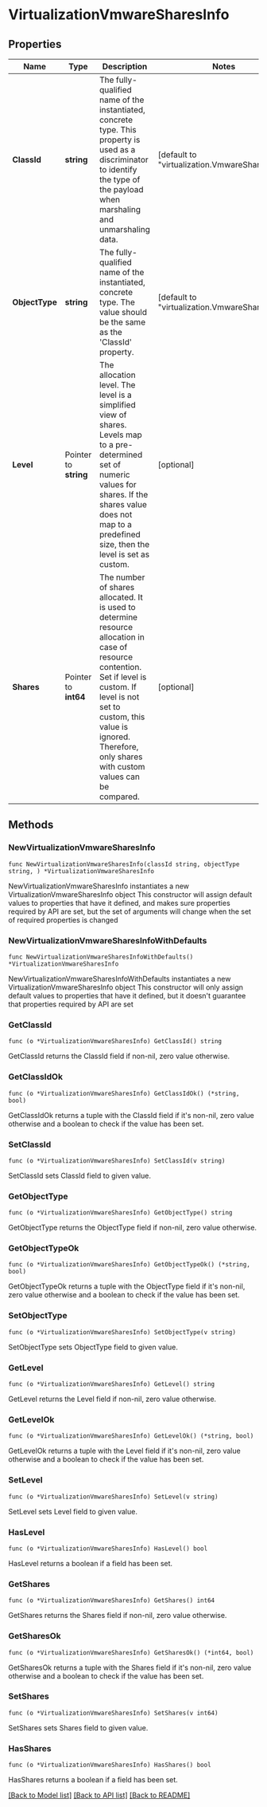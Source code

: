 # VirtualizationVmwareSharesInfo

## Properties

Name | Type | Description | Notes
------------ | ------------- | ------------- | -------------
**ClassId** | **string** | The fully-qualified name of the instantiated, concrete type. This property is used as a discriminator to identify the type of the payload when marshaling and unmarshaling data. | [default to "virtualization.VmwareSharesInfo"]
**ObjectType** | **string** | The fully-qualified name of the instantiated, concrete type. The value should be the same as the &#39;ClassId&#39; property. | [default to "virtualization.VmwareSharesInfo"]
**Level** | Pointer to **string** | The allocation level. The level is a simplified view of shares. Levels map to a pre-determined set of numeric values for shares. If the shares value does not map to a predefined size, then the level is set as custom. | [optional] 
**Shares** | Pointer to **int64** | The number of shares allocated. It is used to determine resource allocation in case of resource contention. Set if level is custom. If level is not set to custom, this value is ignored. Therefore, only shares with custom values can be compared. | [optional] 

## Methods

### NewVirtualizationVmwareSharesInfo

`func NewVirtualizationVmwareSharesInfo(classId string, objectType string, ) *VirtualizationVmwareSharesInfo`

NewVirtualizationVmwareSharesInfo instantiates a new VirtualizationVmwareSharesInfo object
This constructor will assign default values to properties that have it defined,
and makes sure properties required by API are set, but the set of arguments
will change when the set of required properties is changed

### NewVirtualizationVmwareSharesInfoWithDefaults

`func NewVirtualizationVmwareSharesInfoWithDefaults() *VirtualizationVmwareSharesInfo`

NewVirtualizationVmwareSharesInfoWithDefaults instantiates a new VirtualizationVmwareSharesInfo object
This constructor will only assign default values to properties that have it defined,
but it doesn't guarantee that properties required by API are set

### GetClassId

`func (o *VirtualizationVmwareSharesInfo) GetClassId() string`

GetClassId returns the ClassId field if non-nil, zero value otherwise.

### GetClassIdOk

`func (o *VirtualizationVmwareSharesInfo) GetClassIdOk() (*string, bool)`

GetClassIdOk returns a tuple with the ClassId field if it's non-nil, zero value otherwise
and a boolean to check if the value has been set.

### SetClassId

`func (o *VirtualizationVmwareSharesInfo) SetClassId(v string)`

SetClassId sets ClassId field to given value.


### GetObjectType

`func (o *VirtualizationVmwareSharesInfo) GetObjectType() string`

GetObjectType returns the ObjectType field if non-nil, zero value otherwise.

### GetObjectTypeOk

`func (o *VirtualizationVmwareSharesInfo) GetObjectTypeOk() (*string, bool)`

GetObjectTypeOk returns a tuple with the ObjectType field if it's non-nil, zero value otherwise
and a boolean to check if the value has been set.

### SetObjectType

`func (o *VirtualizationVmwareSharesInfo) SetObjectType(v string)`

SetObjectType sets ObjectType field to given value.


### GetLevel

`func (o *VirtualizationVmwareSharesInfo) GetLevel() string`

GetLevel returns the Level field if non-nil, zero value otherwise.

### GetLevelOk

`func (o *VirtualizationVmwareSharesInfo) GetLevelOk() (*string, bool)`

GetLevelOk returns a tuple with the Level field if it's non-nil, zero value otherwise
and a boolean to check if the value has been set.

### SetLevel

`func (o *VirtualizationVmwareSharesInfo) SetLevel(v string)`

SetLevel sets Level field to given value.

### HasLevel

`func (o *VirtualizationVmwareSharesInfo) HasLevel() bool`

HasLevel returns a boolean if a field has been set.

### GetShares

`func (o *VirtualizationVmwareSharesInfo) GetShares() int64`

GetShares returns the Shares field if non-nil, zero value otherwise.

### GetSharesOk

`func (o *VirtualizationVmwareSharesInfo) GetSharesOk() (*int64, bool)`

GetSharesOk returns a tuple with the Shares field if it's non-nil, zero value otherwise
and a boolean to check if the value has been set.

### SetShares

`func (o *VirtualizationVmwareSharesInfo) SetShares(v int64)`

SetShares sets Shares field to given value.

### HasShares

`func (o *VirtualizationVmwareSharesInfo) HasShares() bool`

HasShares returns a boolean if a field has been set.


[[Back to Model list]](../README.md#documentation-for-models) [[Back to API list]](../README.md#documentation-for-api-endpoints) [[Back to README]](../README.md)


